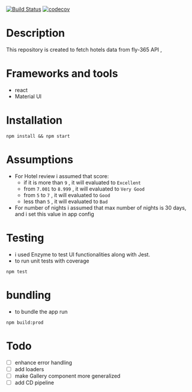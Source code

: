 [![Build Status](https://travis-ci.org/abdelrahmanahmed/fly365-challenge.svg?branch=master)](https://travis-ci.org/abdelrahmanahmed/fly365-challenge)
[![codecov](https://codecov.io/gh/abdelrahmanahmed/fly365-challenge/branch/master/graph/badge.svg)](https://codecov.io/gh/abdelrahmanahmed/fly365-challenge)

# Description
This repository is created to fetch hotels data from fly-365 API , 

# Frameworks and tools
- react
- Material UI

# Installation
```
npm install && npm start
```

# Assumptions
- For Hotel review i assumed that score:
    - if it is more than `9` , it will evaluated to `Excellent`
    - from `7.001` to `8.999` , it will evaluated to `Very Good`
    -  from `5` to `7` , it will evaluated to `Good`
    - less than `5` , it will evaluated to `Bad`
- For number of nights i assumed that max number of nights is 30 days, and i set this value in app config

# Testing
- i used Enzyme to test UI functionalities along with Jest. 
- to run unit tests with coverage
```
npm test
```

# bundling
- to bundle the app run
```
npm build:prod
```

# Todo
- [ ] enhance error handling
- [ ] add loaders
- [ ] make Gallery component more generalized
- [ ] add CD pipeline  